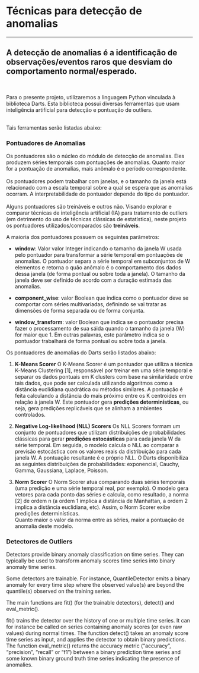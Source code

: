 # Técnicas para detecção de anomalias
---
## A **detecção de anomalias** é a identificação de observações/eventos raros que **desviam do comportamento normal/esperado**.

<br>

Para o presente projeto, utilizaremos a linguagem Python vinculada à biblioteca Darts. Esta biblioteca possui diversas ferramentas que usam inteligência artificial para detecção e pontuação de outliers.
<br> <br>

Tais ferramentas serão listadas abaixo:

### Pontuadores de Anomalias

Os pontuadores são o núcleo do módulo de detecção de anomalias. Eles produzem séries temporais com pontuações de anomalias. Quanto maior for a pontuação de anomalias, mais anômalo é o período correspondente. <br> <br>
Os pontuadores podem trabalhar com janelas, e o tamanho da janela está relacionado com a escala temporal sobre a qual se espera que as anomalias ocorram. A interpretabilidade do pontuador depende do tipo de pontuador. <br> <br>
Alguns pontuadores são treináveis e outros não. Visando explorar e comparar técnicas de inteligência artificial (IA) para tratamento de outliers (em detrimento do uso de técnicas clássicas de estatística), neste projeto os pontuadores utilizados/comparados são **treináveis**.

A maioria dos pontuadores possuem os seguintes parâmetros:

- **window**: Valor valor Integer indicando o tamanho da janela W usada pelo pontuador para transformar a série temporal em pontuações de anomalias. O pontuador separa a série temporal em subconjuntos de W elementos e retorna o quão anômalo é o comportamento dos dados dessa janela (de forma pontual ou sobre toda a janela). O tamanho da janela deve ser definido de acordo com a duração estimada das anomalias.

- **component_wise**: valor Boolean que indica como o pontuador deve se comportar com séries multivariadas, definindo se vai tratar as dimensões de forma separada ou de forma conjunta.

- **window_transform**: valor Boolean que indica se o pontuador precisa fazer o processamento de sua sáida quando o tamanho da janela (W) for maior que 1. Em outras palavras, este parâmetro indica se o pontuador trabalhará de forma pontual ou sobre toda a janela.

Os pontuadores de anomalias do Darts serão listados abaixo:

1. **K-Means Scorer**
   O K-Means Scorer é um pontuador que utiliza a técnica K-Means Clustering [1], responsável por treinar em uma série temporal e separar os dados pontuais em K clusters com base na similaridade entre tais dados, que pode ser calculada utilizando algoritmos como a distância euclidiana quadrática ou métodos similares.
    A pontuação é feita calculando a distância do mais próximo entre os K centroides em relação à janela W. Este pontuador gera **predições determinísticas**, ou seja, gera predições replicáveis que se alinham a ambientes controlados.

2. **Negative Log-likelihood (NLL) Scorers**
   Os NLL Scorers formam um conjunto de pontuadores que utilizam distribuições de probabilidades clássicas para gerar **predições estocásticas** para cada janela W da série temporal. Em seguida, o modelo calcula o NLL ao comparar a previsão estocástica com os valores reais da distribuição para cada janela W. A pontuação resultante é o próprio NLL.
   O Darts disponibiliza as seguintes distribuições de probabilidades: exponencial, Cauchy, Gamma, Gaussiana, Laplace, Poisson.

3. **Norm Scorer**
   O Norm Scorer atua comparando duas séries temporais (uma predição e uma série temporal real, por exemplo). O modelo gera vetores para cada ponto das séries e calcula, como resultado, a norma [2] de ordem n (a ordem 1 implica a distância de Manhattan, a ordem 2 implica a distância euclidiana, etc). Assim, o Norm Scorer exibe predições determinísticas.     
   Quanto maior o valor da norma entre as séries, maior a pontuação de anomalia deste modelo.



### Detectores de Outliers

Detectors provide binary anomaly classification on time series. They can typically be used to transform anomaly scores time series into binary anomaly time series.

Some detectors are trainable. For instance, QuantileDetector emits a binary anomaly for every time step where the observed value(s) are beyond the quantile(s) observed on the training series.

The main functions are fit() (for the trainable detectors), detect() and eval_metric().

fit() trains the detector over the history of one or multiple time series. It can for instance be called on series containing anomaly scores (or even raw values) during normal times. 
The function detect() takes an anomaly score time series as input, and applies the detector to obtain binary predictions. The function eval_metric() returns the accuracy metric (“accuracy”, “precision”, “recall” or “f1”) 
between a binary prediction time series and some known binary ground truth time series indicating the presence of anomalies.
